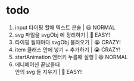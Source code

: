 # todo
01. input 타이핑 할때 텍스트 콘솔 | 😃 NORMAL
02. svg 파일을 svgObj 에 정리하기 | 🥰 EASY!
03. 타이핑 될때마다 svgObj 불러오기 | 😭 CRAZY!
04. item 클래스 안에 넣기 + <g class="group"></g> 추가하기 | 😭 CRAZY!
05. startAnimation 엔터키 누를때 실행 | 😃 NORMAL
06. 에니메이션 끝났을때 <div class="item"> 안의 svg 들 지우기 | 🥰 EASY!
